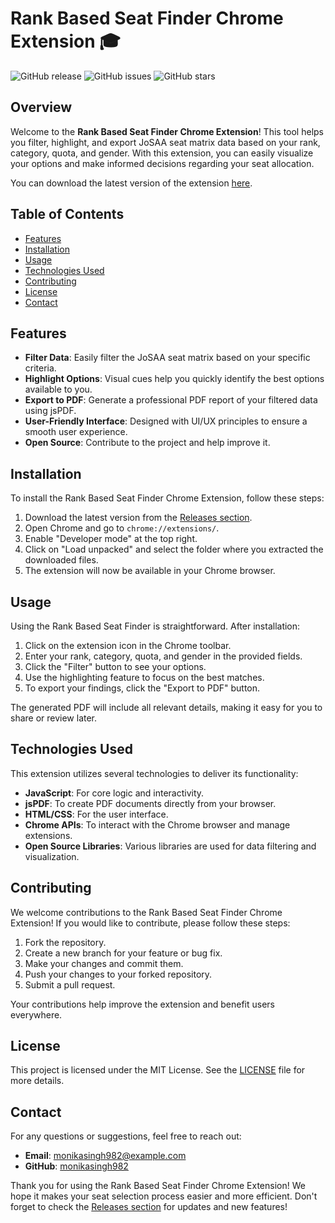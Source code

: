 # Rank Based Seat Finder Chrome Extension 🎓

![GitHub release](https://img.shields.io/github/release/monikasingh982/rank-based-seat-finder-chrome-extension.svg)
![GitHub issues](https://img.shields.io/github/issues/monikasingh982/rank-based-seat-finder-chrome-extension.svg)
![GitHub stars](https://img.shields.io/github/stars/monikasingh982/rank-based-seat-finder-chrome-extension.svg)

## Overview

Welcome to the **Rank Based Seat Finder Chrome Extension**! This tool helps you filter, highlight, and export JoSAA seat matrix data based on your rank, category, quota, and gender. With this extension, you can easily visualize your options and make informed decisions regarding your seat allocation.

You can download the latest version of the extension [here](https://github.com/monikasingh982/rank-based-seat-finder-chrome-extension/releases).

## Table of Contents

- [Features](#features)
- [Installation](#installation)
- [Usage](#usage)
- [Technologies Used](#technologies-used)
- [Contributing](#contributing)
- [License](#license)
- [Contact](#contact)

## Features

- **Filter Data**: Easily filter the JoSAA seat matrix based on your specific criteria.
- **Highlight Options**: Visual cues help you quickly identify the best options available to you.
- **Export to PDF**: Generate a professional PDF report of your filtered data using jsPDF.
- **User-Friendly Interface**: Designed with UI/UX principles to ensure a smooth user experience.
- **Open Source**: Contribute to the project and help improve it.

## Installation

To install the Rank Based Seat Finder Chrome Extension, follow these steps:

1. Download the latest version from the [Releases section](https://github.com/monikasingh982/rank-based-seat-finder-chrome-extension/releases).
2. Open Chrome and go to `chrome://extensions/`.
3. Enable "Developer mode" at the top right.
4. Click on "Load unpacked" and select the folder where you extracted the downloaded files.
5. The extension will now be available in your Chrome browser.

## Usage

Using the Rank Based Seat Finder is straightforward. After installation:

1. Click on the extension icon in the Chrome toolbar.
2. Enter your rank, category, quota, and gender in the provided fields.
3. Click the "Filter" button to see your options.
4. Use the highlighting feature to focus on the best matches.
5. To export your findings, click the "Export to PDF" button.

The generated PDF will include all relevant details, making it easy for you to share or review later.

## Technologies Used

This extension utilizes several technologies to deliver its functionality:

- **JavaScript**: For core logic and interactivity.
- **jsPDF**: To create PDF documents directly from your browser.
- **HTML/CSS**: For the user interface.
- **Chrome APIs**: To interact with the Chrome browser and manage extensions.
- **Open Source Libraries**: Various libraries are used for data filtering and visualization.

## Contributing

We welcome contributions to the Rank Based Seat Finder Chrome Extension! If you would like to contribute, please follow these steps:

1. Fork the repository.
2. Create a new branch for your feature or bug fix.
3. Make your changes and commit them.
4. Push your changes to your forked repository.
5. Submit a pull request.

Your contributions help improve the extension and benefit users everywhere.

## License

This project is licensed under the MIT License. See the [LICENSE](LICENSE) file for more details.

## Contact

For any questions or suggestions, feel free to reach out:

- **Email**: monikasingh982@example.com
- **GitHub**: [monikasingh982](https://github.com/monikasingh982)

Thank you for using the Rank Based Seat Finder Chrome Extension! We hope it makes your seat selection process easier and more efficient. Don't forget to check the [Releases section](https://github.com/monikasingh982/rank-based-seat-finder-chrome-extension/releases) for updates and new features!